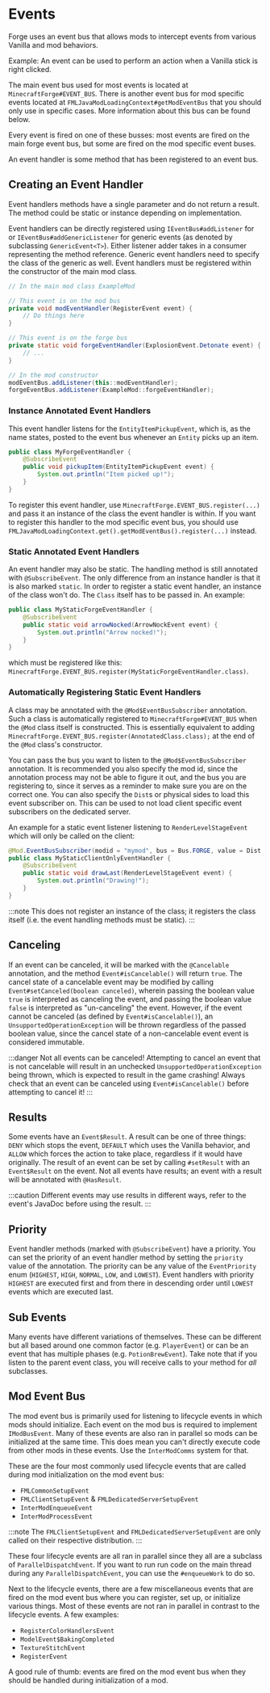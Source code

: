 Events
======

Forge uses an event bus that allows mods to intercept events from various Vanilla and mod behaviors.

Example: An event can be used to perform an action when a Vanilla stick is right clicked.

The main event bus used for most events is located at `MinecraftForge#EVENT_BUS`. There is another event bus for mod specific events located at `FMLJavaModLoadingContext#getModEventBus` that you should only use in specific cases. More information about this bus can be found below.

Every event is fired on one of these busses: most events are fired on the main forge event bus, but some are fired on the mod specific event buses.

An event handler is some method that has been registered to an event bus.

Creating an Event Handler
-------------------------

Event handlers methods have a single parameter and do not return a result. The method could be static or instance depending on implementation.

Event handlers can be directly registered using `IEventBus#addListener` for or `IEventBus#addGenericListener` for generic events (as denoted by subclassing `GenericEvent<T>`). Either listener adder takes in a consumer representing the method reference. Generic event handlers need to specify the class of the generic as well. Event handlers must be registered within the constructor of the main mod class.

```java
// In the main mod class ExampleMod

// This event is on the mod bus
private void modEventHandler(RegisterEvent event) {
	// Do things here
}

// This event is on the forge bus
private static void forgeEventHandler(ExplosionEvent.Detonate event) {
	// ...
}

// In the mod constructor
modEventBus.addListener(this::modEventHandler);
forgeEventBus.addListener(ExampleMod::forgeEventHandler);
```

### Instance Annotated Event Handlers

This event handler listens for the `EntityItemPickupEvent`, which is, as the name states, posted to the event bus whenever an `Entity` picks up an item.

```java
public class MyForgeEventHandler {
	@SubscribeEvent
	public void pickupItem(EntityItemPickupEvent event) {
		System.out.println("Item picked up!");
	}
}
```

To register this event handler, use `MinecraftForge.EVENT_BUS.register(...)` and pass it an instance of the class the event handler is within. If you want to register this handler to the mod specific event bus, you should use `FMLJavaModLoadingContext.get().getModEventBus().register(...)` instead.

### Static Annotated Event Handlers

An event handler may also be static. The handling method is still annotated with `@SubscribeEvent`. The only difference from an instance handler is that it is also marked `static`. In order to register a static event handler, an instance of the class won't do. The `Class` itself has to be passed in. An example:

```java
public class MyStaticForgeEventHandler {
	@SubscribeEvent
	public static void arrowNocked(ArrowNockEvent event) {
		System.out.println("Arrow nocked!");
	}
}
```

which must be registered like this: `MinecraftForge.EVENT_BUS.register(MyStaticForgeEventHandler.class)`.

### Automatically Registering Static Event Handlers

A class may be annotated with the `@Mod$EventBusSubscriber` annotation. Such a class is automatically registered to `MinecraftForge#EVENT_BUS` when the `@Mod` class itself is constructed. This is essentially equivalent to adding `MinecraftForge.EVENT_BUS.register(AnnotatedClass.class);` at the end of the `@Mod` class's constructor.

You can pass the bus you want to listen to the `@Mod$EventBusSubscriber` annotation. It is recommended you also specify the mod id, since the annotation process may not be able to figure it out, and the bus you are registering to, since it serves as a reminder to make sure you are on the correct one. You can also specify the `Dist`s or physical sides to load this event subscriber on. This can be used to not load client specific event subscribers on the dedicated server.

An example for a static event listener listening to `RenderLevelStageEvent` which will only be called on the client:

```java
@Mod.EventBusSubscriber(modid = "mymod", bus = Bus.FORGE, value = Dist.CLIENT)
public class MyStaticClientOnlyEventHandler {
	@SubscribeEvent
	public static void drawLast(RenderLevelStageEvent event) {
		System.out.println("Drawing!");
	}
}
```

:::note
This does not register an instance of the class; it registers the class itself (i.e. the event handling methods must be static).
:::

Canceling
---------

If an event can be canceled, it will be marked with the `@Cancelable` annotation, and the method `Event#isCancelable()` will return `true`. The cancel state of a cancelable event may be modified by calling `Event#setCanceled(boolean canceled)`, wherein passing the boolean value `true` is interpreted as canceling the event, and passing the boolean value `false` is interpreted as "un-canceling" the event. However, if the event cannot be canceled (as defined by `Event#isCancelable()`), an `UnsupportedOperationException` will be thrown regardless of the passed boolean value, since the cancel state of a non-cancelable event event is considered immutable.

:::danger
Not all events can be canceled! Attempting to cancel an event that is not cancelable will result in an unchecked `UnsupportedOperationException` being thrown, which is expected to result in the game crashing! Always check that an event can be canceled using `Event#isCancelable()` before attempting to cancel it!
:::

Results
-------

Some events have an `Event$Result`. A result can be one of three things: `DENY` which stops the event, `DEFAULT` which uses the Vanilla behavior, and `ALLOW` which forces the action to take place, regardless if it would have originally. The result of an event can be set by calling `#setResult` with an `Event$Result` on the event. Not all events have results; an event with a result will be annotated with `@HasResult`.

:::caution
Different events may use results in different ways, refer to the event's JavaDoc before using the result.
:::

Priority
--------

Event handler methods (marked with `@SubscribeEvent`) have a priority. You can set the priority of an event handler method by setting the `priority` value of the annotation. The priority can be any value of the `EventPriority` enum (`HIGHEST`, `HIGH`, `NORMAL`, `LOW`, and `LOWEST`). Event handlers with priority `HIGHEST` are executed first and from there in descending order until `LOWEST` events which are executed last.

Sub Events
----------

Many events have different variations of themselves. These can be different but all based around one common factor (e.g. `PlayerEvent`) or can be an event that has multiple phases (e.g. `PotionBrewEvent`). Take note that if you listen to the parent event class, you will receive calls to your method for *all* subclasses.

Mod Event Bus
-------------

The mod event bus is primarily used for listening to lifecycle events in which mods should initialize. Each event on the mod bus is required to implement `IModBusEvent`. Many of these events are also ran in parallel so mods can be initialized at the same time. This does mean you can't directly execute code from other mods in these events. Use the `InterModComms` system for that.

These are the four most commonly used lifecycle events that are called during mod initialization on the mod event bus:

* `FMLCommonSetupEvent`
* `FMLClientSetupEvent` & `FMLDedicatedServerSetupEvent`
* `InterModEnqueueEvent`
* `InterModProcessEvent`

:::note
The `FMLClientSetupEvent` and `FMLDedicatedServerSetupEvent` are only called on their respective distribution.
:::

These four lifecycle events are all ran in parallel since they all are a subclass of `ParallelDispatchEvent`. If you want to run run code on the main thread during any `ParallelDispatchEvent`, you can use the `#enqueueWork` to do so.

Next to the lifecycle events, there are a few miscellaneous events that are fired on the mod event bus where you can register, set up, or initialize various things. Most of these events are not ran in parallel in contrast to the lifecycle events. A few examples:

* `RegisterColorHandlersEvent`
* `ModelEvent$BakingCompleted`
* `TextureStitchEvent`
* `RegisterEvent`

A good rule of thumb: events are fired on the mod event bus when they should be handled during initialization of a mod.
